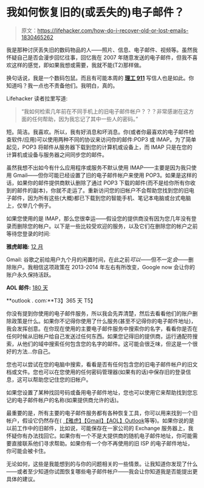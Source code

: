 # 我如何恢复旧的(或丢失的)电子邮件？

> 原文：<https://lifehacker.com/how-do-i-recover-old-or-lost-emails-1830465262>

我是那种讨厌丢失旧的数码物品的人——照片、信息、电子邮件、视频等。虽然我怀疑自己是否会漫步回忆往事，回忆我在 2007 年随意发送的电子邮件，但我不喜欢这样的感觉，即如果我想或需要，我就不能(T2)那样做。



换句话说，我是一个数码包鼠。而且有可能本周的 [**理工 911**](https://lifehacker.com/c/tech-911) 写信人也是如此。你知道吗？我一点也不责备他们。我明白，真的。

Lifehacker 读者拉里写道:

> “我如何检索几年前在不同手机上的旧电子邮件帐户？？？非常感谢在这方面的任何帮助，因为我忘记了其中一些人的密码。”

短。简洁。我喜欢。所以，我有好消息和坏消息。你(或者你最喜欢的电子邮件检查软件/应用)可以使用两种不同的协议来访问你的邮件:POP3 或 IMAP。为了简单起见，POP3 将邮件从服务器下载到您的计算机或设备上，而 IMAP 只是在您的计算机或设备与服务器之间同步您的邮件。

虽然我想不出如今有什么应用程序或服务不默认使用 IMAP——主要是因为我只使用 Gmail——但你可能已经设置了旧的电子邮件帐户来使用 POP3。如果是这样的话，如果你的邮件提供商默认删除了通过 POP3 下载的邮件(而不是给你所有你收到的邮件的副本)，你就不走运了。重新访问您的旧帐户不会帮助您找到您的旧电子邮件，因为所有这些(大概)都已下载到您的智能手机、笔记本电脑或台式电脑上，仅举几个例子。

如果您使用的是 IMAP，那么您很幸运——假设您的提供商没有因为您几年没有登录而删除您的帐户。以下是一些比较受欢迎的服务，以及它们在删除您的帐户之前等待您登录的时间:

**雅虎邮箱:** [12 月](https://help.yahoo.com/kb/SLN2018.html)

Gmail: 谷歌之前给用户九个月的闲置时间，在此之前*可以*——但不一定*会*——删除账户。我相信这项政策在 2013-2014 年左右有所改变，Google now 会让你的账户永久保持活跃。

**AOL 邮件:** [180 天](https://help.aol.com/articles/does-my-aol-mail-account-get-deactivated-if-i-don-t-use-it-for-90-days)

**outlook . com:**T3】365 天 T5】

你没有提到你使用的电子邮件服务，所以我会先弄清楚，然后去看看他们的账户删除政策是什么。如果你不记得你使用了什么服务(甚至不记得你的电子邮件地址)，我会发挥创意。在你现在使用的主要电子邮件服务中搜索你的名字，看看你是否在任何时候从旧帐户给自己发送过任何东西。如果您记得旧的提供商，运行通配符搜索，从他们的域中搜索任何包含您的名字的邮件。这可能会很乏味，但这是一个很好的方法...你自己。

您也可以尝试在您的电脑中搜索，看看是否有任何包含您的旧电子邮件帐户的旧文档或文件。您也可以在您使用的任何密码管理器(如果有的话)中保存旧的登录信息，这可以帮助您记住您的旧帐户。

如果您设置了某种找回号码或备用电子邮件地址，您也可以使用它来帮助找到您忘记的电子邮件帐户的名称(如果提供商允许的话)。

最重要的是，所有主要的电子邮件服务都有各种恢复工具，你可以用来找到一个旧帐户，假设它仍然存在( [【雅虎】](https://help.yahoo.com/kb/account/fix-problems-signing-yahoo-account-sln2051.html?impressions=true)[【Gmail】](https://support.google.com/accounts/answer/7682439?hl=en)[【AOL】](https://help.aol.com/articles/recover-a-forgotten-username)[Outlook](https://support.microsoft.com/en-us/help/17875/microsoft-account-recover)等等)。如果你说的是以前工作中的旧邮件，比如说，可能保存在一家公司的 Exchange 服务器上，我怀疑你有办法找回它。如果你有一个不是大提供商的随机电子邮件地址，你可能需要直接联系他们寻求帮助。如果你有一个你不再使用的旧 ISP 的电子邮件地址，你可能会被卡住。

无论如何，这些是我能想到的与你的问题相关的一些情景。让我知道你发现了什么——或者至少知道你试图恢复哪些电子邮件帐户——我会让你知道我是否能提出更具体的建议。